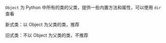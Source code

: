 
`Object` 为 Python 中所有的类的父类，提供一些内置方法和属性，可以使用 `dir` 查看

新式类：以 Object 为父类的类，推荐

旧式类：不以 Object 为父类的类，不推荐